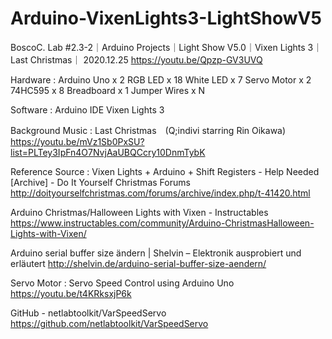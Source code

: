 # Arduino-VixenLights3-LightShowV5

BoscoC. Lab #2.3-2｜Arduino Projects｜Light Show V5.0｜Vixen Lights 3｜Last Christmas｜ 2020.12.25
https://youtu.be/Qpzp-GV3UVQ

Hardware :
Arduino Uno x 2
RGB LED x 18
White LED x 7
Servo Motor x 2
74HC595 x 8
Breadboard x 1
Jumper Wires x N

Software :
Arduino IDE
Vixen Lights 3

Background Music :
Last Christmas　(Q;indivi starring Rin Oikawa)
https://youtu.be/mVz1Sb0PxSU?list=PLTey3IpFn4O7NvjAaUBQCcry10DnmTybK

Reference Source :
Vixen Lights + Arduino + Shift Registers - Help Needed [Archive] - Do It Yourself Christmas Forums
http://doityourselfchristmas.com/forums/archive/index.php/t-41420.html

Arduino Christmas/Halloween Lights with Vixen - Instructables
https://www.instructables.com/community/Arduino-ChristmasHalloween-Lights-with-Vixen/
  
Arduino serial buffer size ändern | Shelvin – Elektronik ausprobiert und erläutert
http://shelvin.de/arduino-serial-buffer-size-aendern/

Servo Motor :
Servo Speed Control using Arduino Uno
https://youtu.be/t4KRksxjP6k

GitHub - netlabtoolkit/VarSpeedServo
https://github.com/netlabtoolkit/VarSpeedServo
